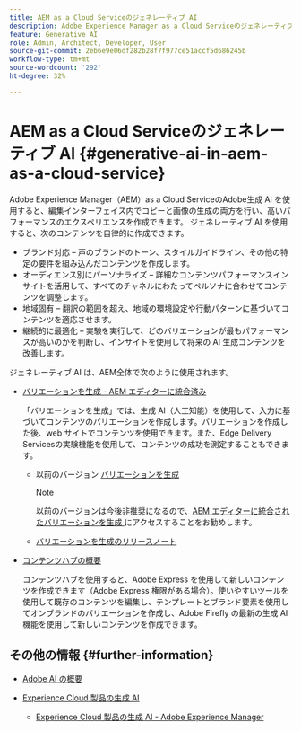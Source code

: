 ```yaml
---
title: AEM as a Cloud Serviceのジェネレーティブ AI
description: Adobe Experience Manager as a Cloud Serviceのジェネレーティブ AI について学ぶ
feature: Generative AI
role: Admin, Architect, Developer, User
source-git-commit: 2eb6e9e06df282b28f7f977ce51accf5d686245b
workflow-type: tm+mt
source-wordcount: '292'
ht-degree: 32%

---
```


# AEM as a Cloud Serviceのジェネレーティブ AI {#generative-ai-in-aem-as-a-cloud-service}

Adobe Experience Manager（AEM）as a Cloud ServiceのAdobe生成 AI を使用すると、編集インターフェイス内でコピーと画像の生成の両方を行い、高いパフォーマンスのエクスペリエンスを作成できます。 ジェネレーティブ AI を使用すると、次のコンテンツを自律的に作成できます。

* ブランド対応 – 声のブランドのトーン、スタイルガイドライン、その他の特定の要件を組み込んだコンテンツを作成します。
* オーディエンス別にパーソナライズ – 詳細なコンテンツパフォーマンスインサイトを活用して、すべてのチャネルにわたってペルソナに合わせてコンテンツを調整します。
* 地域固有 – 翻訳の範囲を超え、地域の環境設定や行動パターンに基づいてコンテンツを適応させます。
* 継続的に最適化 – 実験を実行して、どのバリエーションが最もパフォーマンスが高いのかを判断し、インサイトを使用して将来の AI 生成コンテンツを改善します。

ジェネレーティブ AI は、AEM全体で次のように使用されます。

* [バリエーションを生成 - AEM エディターに統合済み](/help/generative-ai/generate-variations-integrated-editor.md)

  「バリエーションを生成」では、生成 AI（人工知能）を使用して、入力に基づいてコンテンツのバリエーションを作成します。バリエーションを作成した後、web サイトでコンテンツを使用できます。また、Edge Delivery Servicesの実験機能を使用して、コンテンツの成功を測定することもできます。

   * 以前のバージョン [ バリエーションを生成 ](/help/generative-ai/generate-variations.md)

     >[!NOTE]
     >
     >以前のバージョンは今後非推奨になるので、[AEM エディターに統合されたバリエーションを生成 ](/help/generative-ai/generate-variations-integrated-editor.md) にアクセスすることをお勧めします。

   * [バリエーションを生成のリリースノート](/help/generative-ai/release-notes-generate-variations.md)

* [コンテンツハブの概要](/help/assets/product-overview.md)

  コンテンツハブを使用すると、Adobe Express を使用して新しいコンテンツを作成できます（Adobe Express 権限がある場合）。使いやすいツールを使用して既存のコンテンツを編集し、テンプレートとブランド要素を使用してオンブランドのバリエーションを作成し、Adobe Firefly の最新の生成 AI 機能を使用して新しいコンテンツを作成できます。

<!-- 
  * [AI Assistant in Adobe Experience Manager](/help/implementing/cloud-manager/aem-ai-assistant.md)
-->

## その他の情報 {#further-information}

* [Adobe AI の概要 ](https://www.adobe.com/ai/overview.html)

* [Experience Cloud 製品の生成 AI](https://experienceleague.adobe.com/ja/docs/core-services/interface/features/generative-ai)

   * [Experience Cloud 製品の生成 AI - Adobe Experience Manager](https://experienceleague.adobe.com/ja/docs/core-services/interface/features/generative-ai#aem)
